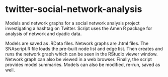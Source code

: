# twitter-social-network-analysis

Models and network graphs for a social network analysis project investigating a hashtag on Twitter. Script uses the Amen R package for analysis of network and dyadic data.

Models are saved as .RData files. Network graphs are .html files. The SNAscript.R file loads the pre-built node list and edge list. Then creates and runs the network graph which can be seen in the RStudio viewer window. Network graph can also be viewed in a web browser. Finally, the script provides model summaries. Models can also be modified, re-run, saved as well.